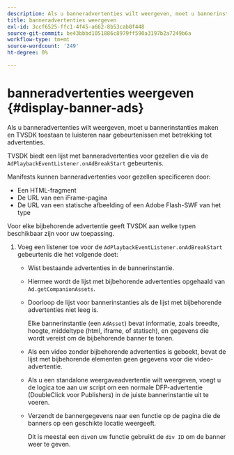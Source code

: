 ```yaml
---
description: Als u banneradvertenties wilt weergeven, moet u bannerinstanties maken en TVSDK toestaan te luisteren naar gebeurtenissen met betrekking tot advertenties.
title: banneradvertenties weergeven
exl-id: 3ccf6525-ffc1-4f45-a662-8b53cab0f448
source-git-commit: be43bbbd1051886c8979ff590a3197b2a7249b6a
workflow-type: tm+mt
source-wordcount: '249'
ht-degree: 0%

---
```


# banneradvertenties weergeven {#display-banner-ads}

Als u banneradvertenties wilt weergeven, moet u bannerinstanties maken en TVSDK toestaan te luisteren naar gebeurtenissen met betrekking tot advertenties.

TVSDK biedt een lijst met banneradvertenties voor gezellen die via de `AdPlaybackEventListener.onAdBreakStart` gebeurtenis.

Manifests kunnen banneradvertenties voor gezellen specificeren door:

* Een HTML-fragment
* De URL van een iFrame-pagina
* De URL van een statische afbeelding of een Adobe Flash-SWF van het type

Voor elke bijbehorende advertentie geeft TVSDK aan welke typen beschikbaar zijn voor uw toepassing.

1. Voeg een listener toe voor de `AdPlaybackEventListener.onAdBreakStart` gebeurtenis die het volgende doet:

   * Wist bestaande advertenties in de bannerinstantie.
   * Hiermee wordt de lijst met bijbehorende advertenties opgehaald van `Ad.getCompanionAssets`.
   * Doorloop de lijst voor bannerinstanties als de lijst met bijbehorende advertenties niet leeg is.

      Elke bannerinstantie (een `AdAsset`) bevat informatie, zoals breedte, hoogte, middeltype (html, iframe, of statisch), en gegevens die wordt vereist om de bijbehorende banner te tonen.
   * Als een video zonder bijbehorende advertenties is geboekt, bevat de lijst met bijbehorende elementen geen gegevens voor die video-advertentie.
   * Als u een standalone weergaveadvertentie wilt weergeven, voegt u de logica toe aan uw script om een normale DFP-advertentie (DoubleClick voor Publishers) in de juiste bannerinstantie uit te voeren.
   * Verzendt de bannergegevens naar een functie op de pagina die de banners op een geschikte locatie weergeeft.

      Dit is meestal een `div`en uw functie gebruikt de `div ID` om de banner weer te geven.

